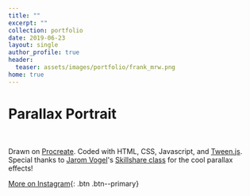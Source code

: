 ```yaml
---
title: ""
excerpt: ""
collection: portfolio
date: 2019-06-23
layout: single
author_profile: true
header:
  teaser: assets/images/portfolio/frank_mrw.png
home: true
---
```


# Parallax Portrait

<div class="image-container">
    <canvas class="canvas" width="800" height="800" id="canvas"></canvas>
    <div class="loading-screen" id="loading">
      <div class="la-ball-triangle-path la-dark la-2x">
        <div></div>
        <div></div>
        <div></div>
      </div>
    </div>
</div>
<br>

Drawn on [Procreate](https://procreate.art/). Coded with HTML, CSS, Javascript, and [Tween.js](https://github.com/tweenjs/tween.js/). Special thanks to [Jarom Vogel](https://jaromvogel.com/illustration)'s [Skillshare class](https://www.skillshare.com/classes/Art-Code-Create-and-Code-an-Interactive-Parallax-Illustration/1862124549/projects) for the cool parallax effects!

[More on Instagram](https://instagram.com/bykfrankc){: .btn .btn--primary}